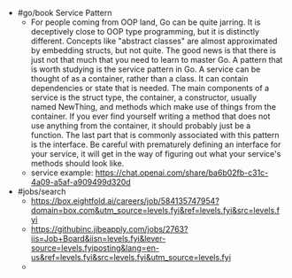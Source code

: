 - #go/book Service Pattern
	- For people coming from OOP land, Go can be quite jarring. It is deceptively close to OOP type programming, but it is distinctly different. Concepts like "abstract classes" are almost approximated by embedding structs, but not quite. The good news is that there is just not that much that you need to learn to master Go. A pattern that is worth studying is the service pattern in Go. A service can be thought of as a container, rather than a class. It can contain dependencies or state that is needed. The main components of a service is the struct type, the container, a constructor, usually named NewThing, and methods which make use of things from the container. If you ever find yourself writing a method that does not use anything from the container, it should probably just be a function. The last part that is commonly associated with this pattern is the interface. Be careful with prematurely defining an interface for your service, it will get in the way of figuring out what your service's methods should look like.
	- service example: https://chat.openai.com/share/ba6b02fb-c31c-4a09-a5af-a909499d320d
- #jobs/search
	- https://box.eightfold.ai/careers/job/584135747954?domain=box.com&utm_source=levels.fyi&ref=levels.fyi&src=levels.fyi
	- https://githubinc.jibeapply.com/jobs/2763?iis=Job+Board&iisn=levels.fyi&lever-source=levels.fyiposting&lang=en-us&ref=levels.fyi&src=levels.fyi&utm_source=levels.fyi
	-